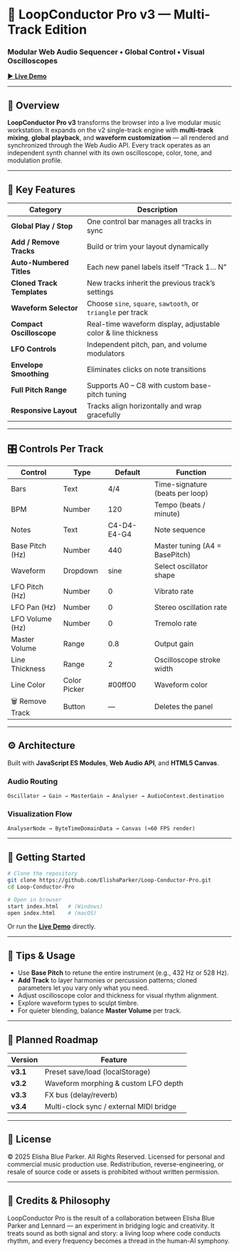 # 🎵 LoopConductor Pro v3 — Multi-Track Edition

### Modular Web Audio Sequencer • Global Control • Visual Oscilloscopes

[▶ **Live Demo**](https://elishaparker.github.io/Loop-Conductor-Pro-V3/)

---

## 🚀 Overview

**LoopConductor Pro v3** transforms the browser into a live modular music workstation.
It expands on the v2 single-track engine with **multi-track mixing**, **global playback**, and **waveform customization** — all rendered and synchronized through the Web Audio API.
Every track operates as an independent synth channel with its own oscilloscope, color, tone, and modulation profile.

---

## 🧠 Key Features

| Category                   | Description                                                   |
| -------------------------- | ------------------------------------------------------------- |
| **Global Play / Stop**     | One control bar manages all tracks in sync                    |
| **Add / Remove Tracks**    | Build or trim your layout dynamically                         |
| **Auto-Numbered Titles**   | Each new panel labels itself “Track 1… N”                     |
| **Cloned Track Templates** | New tracks inherit the previous track’s settings              |
| **Waveform Selector**      | Choose `sine`, `square`, `sawtooth`, or `triangle` per track  |
| **Compact Oscilloscope**   | Real-time waveform display, adjustable color & line thickness |
| **LFO Controls**           | Independent pitch, pan, and volume modulators                 |
| **Envelope Smoothing**     | Eliminates clicks on note transitions                         |
| **Full Pitch Range**       | Supports A0 – C8 with custom base-pitch tuning                |
| **Responsive Layout**      | Tracks align horizontally and wrap gracefully                 |

---

## 🎛️ Controls Per Track

| Control          | Type         | Default     | Function                        |
| ---------------- | ------------ | ----------- | ------------------------------- |
| Bars             | Text         | 4/4         | Time-signature (beats per loop) |
| BPM              | Number       | 120         | Tempo (beats / minute)          |
| Notes            | Text         | C4-D4-E4-G4 | Note sequence                   |
| Base Pitch (Hz)  | Number       | 440         | Master tuning (A4 = BasePitch)  |
| Waveform         | Dropdown     | sine        | Select oscillator shape         |
| LFO Pitch (Hz)   | Number       | 0           | Vibrato rate                    |
| LFO Pan (Hz)     | Number       | 0           | Stereo oscillation rate         |
| LFO Volume (Hz)  | Number       | 0           | Tremolo rate                    |
| Master Volume    | Range        | 0.8         | Output gain                     |
| Line Thickness   | Range        | 2           | Oscilloscope stroke width       |
| Line Color       | Color Picker | #00ff00     | Waveform color                  |
| 🗑️ Remove Track | Button       | —           | Deletes the panel               |

---

## ⚙️ Architecture

Built with **JavaScript ES Modules**, **Web Audio API**, and **HTML5 Canvas**.

### Audio Routing

```
Oscillator → Gain → MasterGain → Analyser → AudioContext.destination
```

### Visualization Flow

```
AnalyserNode → ByteTimeDomainData → Canvas (≈60 FPS render)
```

---

## 🧩 Getting Started

```bash
# Clone the repository
git clone https://github.com/ElishaParker/Loop-Conductor-Pro.git
cd Loop-Conductor-Pro

# Open in browser
start index.html   # (Windows)
open index.html    # (macOS)
```

Or run the [**Live Demo**](https://elishaparker.github.io/Loop-Conductor-Pro-V3/) directly.

---

## 🧠 Tips & Usage

* Use **Base Pitch** to retune the entire instrument (e.g., 432 Hz or 528 Hz).
* **Add Track** to layer harmonies or percussion patterns; cloned parameters let you vary only what you need.
* Adjust oscilloscope color and thickness for visual rhythm alignment.
* Explore waveform types to sculpt timbre.
* For quieter blending, balance **Master Volume** per track.

---

## 🧪 Planned Roadmap

| Version  | Feature                                 |
| -------- | --------------------------------------- |
| **v3.1** | Preset save/load (localStorage)         |
| **v3.2** | Waveform morphing & custom LFO depth    |
| **v3.3** | FX bus (delay/reverb)                   |
| **v3.4** | Multi-clock sync / external MIDI bridge |

---

## 🧾 License

© 2025 Elisha Blue Parker. All Rights Reserved.
Licensed for personal and commercial music production use.
Redistribution, reverse-engineering, or resale of source code or assets is prohibited without written permission.

---

## 🌌 Credits & Philosophy

LoopConductor Pro is the result of a collaboration between Elisha Blue Parker and Lennard — an experiment in bridging logic and creativity.
It treats sound as both signal and story: a living loop where code conducts rhythm, and every frequency becomes a thread in the human-AI symphony.

